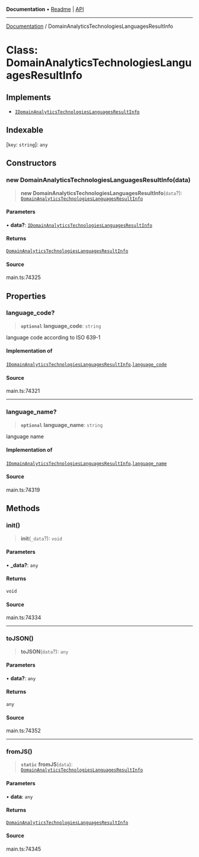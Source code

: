 **Documentation** • [Readme](../README.md) \| [API](../globals.md)

***

[Documentation](../README.md) / DomainAnalyticsTechnologiesLanguagesResultInfo

# Class: DomainAnalyticsTechnologiesLanguagesResultInfo

## Implements

- [`IDomainAnalyticsTechnologiesLanguagesResultInfo`](../interfaces/IDomainAnalyticsTechnologiesLanguagesResultInfo.md)

## Indexable

 \[`key`: `string`\]: `any`

## Constructors

### new DomainAnalyticsTechnologiesLanguagesResultInfo(data)

> **new DomainAnalyticsTechnologiesLanguagesResultInfo**(`data`?): [`DomainAnalyticsTechnologiesLanguagesResultInfo`](DomainAnalyticsTechnologiesLanguagesResultInfo.md)

#### Parameters

• **data?**: [`IDomainAnalyticsTechnologiesLanguagesResultInfo`](../interfaces/IDomainAnalyticsTechnologiesLanguagesResultInfo.md)

#### Returns

[`DomainAnalyticsTechnologiesLanguagesResultInfo`](DomainAnalyticsTechnologiesLanguagesResultInfo.md)

#### Source

main.ts:74325

## Properties

### language\_code?

> **`optional`** **language\_code**: `string`

language code according to ISO 639-1

#### Implementation of

[`IDomainAnalyticsTechnologiesLanguagesResultInfo`](../interfaces/IDomainAnalyticsTechnologiesLanguagesResultInfo.md).[`language_code`](../interfaces/IDomainAnalyticsTechnologiesLanguagesResultInfo.md#language_code)

#### Source

main.ts:74321

***

### language\_name?

> **`optional`** **language\_name**: `string`

language name

#### Implementation of

[`IDomainAnalyticsTechnologiesLanguagesResultInfo`](../interfaces/IDomainAnalyticsTechnologiesLanguagesResultInfo.md).[`language_name`](../interfaces/IDomainAnalyticsTechnologiesLanguagesResultInfo.md#language_name)

#### Source

main.ts:74319

## Methods

### init()

> **init**(`_data`?): `void`

#### Parameters

• **\_data?**: `any`

#### Returns

`void`

#### Source

main.ts:74334

***

### toJSON()

> **toJSON**(`data`?): `any`

#### Parameters

• **data?**: `any`

#### Returns

`any`

#### Source

main.ts:74352

***

### fromJS()

> **`static`** **fromJS**(`data`): [`DomainAnalyticsTechnologiesLanguagesResultInfo`](DomainAnalyticsTechnologiesLanguagesResultInfo.md)

#### Parameters

• **data**: `any`

#### Returns

[`DomainAnalyticsTechnologiesLanguagesResultInfo`](DomainAnalyticsTechnologiesLanguagesResultInfo.md)

#### Source

main.ts:74345
